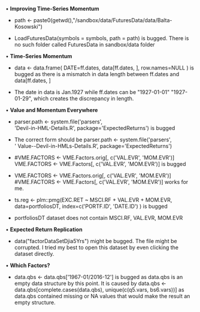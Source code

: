 • **Improving Time-Series Momentum**

-   path \<- paste0(getwd(),"/sandbox/data/FuturesData/data/Balta-Kosowski")

-   LoadFuturesData(symbols = symbols, path = path) is bugged. There is no such folder called FuturesData in sandbox/data folder

• **Time-Series Momentum**

-   data \<- data.frame( DATE=ff.dates, data[ff.dates, ], row.names=NULL ) is bugged as there is a mismatch in data length between ff.dates and data[ff.dates, ]

-   The date in data is Jan.1927 while ff.dates can be "1927-01-01" "1927-01-29", which creates the discrepancy in length.

• **Value and Momentum Everywhere**

-   parser.path \<- system.file('parsers',\
    'Devil-in-HML-Details.R', package='ExpectedReturns') is bugged

-   The correct form should be parser.path \<- system.file('parsers',\
    ' Value--Devil-in-HMLs-Details.R’, package='ExpectedReturns')

-   #VME.FACTORS \<- VME.Factors.orig[, c('VAL.EVR', 'MOM.EVR')] VME.FACTORS \<- VME.Factors[, c('VAL.EVR', 'MOM.EVR')] is bugged

-   VME.FACTORS \<- VME.Factors.orig[, c('VAL.EVR', 'MOM.EVR')] #VME.FACTORS \<- VME.Factors[, c('VAL.EVR', 'MOM.EVR')] works for me.

-   ts.reg \<- plm::pmg(EXC.RET \~ MSCI.RF + VAL.EVR + MOM.EVR, data=portfoliosDT, index=c('PORTF.ID', 'DATE.ID') ) is bugged

-   portfoliosDT dataset does not contain MSCI.RF, VAL.EVR, MOM.EVR

• **Expected Return Replication**

-   data("factorDataSetDjia5Yrs") might be bugged. The file might be corrupted. I tried my best to open this dataset by even clicking the dataset directly.

• **Which Factors?**

-   data.qbs \<- data.qbs['1967-01/2016-12'] is bugged as data.qbs is an empty data structure by this point. It is caused by data.qbs \<- data.qbs[complete.cases(data.qbs), unique(c(q5.vars, bs6.vars))] as data.qbs contained missing or NA values that would make the result an empty structure.
